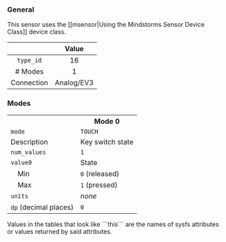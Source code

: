 ### General

This sensor uses the [[msensor|Using the Mindstorms Sensor Device Class]] device class.

|              | Value      |
|:------------:|:----------:|
|```type_id``` | 16         |
| # Modes      | 1          |
| Connection   | Analog/EV3 |

### Modes

<table>
  <tr>
    <th>
    <th>Mode 0
  <tr>
    <td><code>mode</code>
    <td><code>TOUCH</code>
  <tr>
    <td>Description
    <td>Key switch state
  <tr>
    <td><code>num_values</code>
    <td><code>1</code>
  <tr>
    <td><code>value0</code>
    <td>State
  <tr>
    <td>&emsp;Min
    <td><code>0</code> (released)
  <tr>
    <td>&emsp;Max
    <td><code>1</code> (pressed)
  <tr>
    <td><code>units</code>
    <td><i>none</i>
  <tr>
    <td><code>dp</code> (decimal places)
    <td><code>0</code>
</table>
Values in the tables that look like ```this``` are the names of sysfs attributes or values returned by said attributes.
